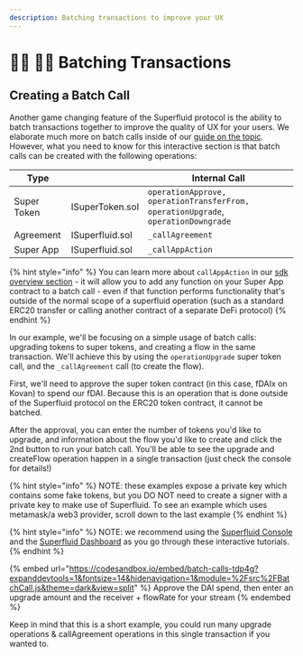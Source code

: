 ```yaml
---
description: Batching transactions to improve your UX
---
```


# 👩🍳 👩🍳 Batching Transactions

## Creating a Batch Call

Another game changing feature of the Superfluid protocol is the ability to batch transactions together to improve the quality of UX for your users. We elaborate much more on batch calls inside of our [guide on the topic](../../resources/archived-tutorials-docs/frontend-+-nodejs/batch-call.md). However, what you need to know for this interactive section is that batch calls can be created with the following operations:

| Type        |                 | Internal Call                                                                     |
| ----------- | --------------- | --------------------------------------------------------------------------------- |
| Super Token | ISuperToken.sol | `operationApprove, operationTransferFrom, operationUpgrade`, `operationDowngrade` |
| Agreement   | ISuperfluid.sol | `_callAgreement`                                                                  |
| Super App   | ISuperfluid.sol | `_callAppAction`                                                                  |

{% hint style="info" %}
You can learn more about `callAppAction` in our [sdk overview section](../sdk-initialization/sdk-core/batch-calls.md) - it will allow you to add any function on your Super App contract to a batch call - even if that function performs functionality that's outside of the normal scope of a superfluid operation (such as a standard ERC20 transfer or calling another contract of a separate DeFi protocol)
{% endhint %}

In our example, we'll be focusing on a simple usage of batch calls: upgrading tokens to super tokens, and creating a flow in the same transaction. We'll achieve this by using the `operationUpgrade` super token call, and the `_callAgreement` call (to create the flow).

First, we'll need to approve the super token contract (in this case, fDAIx on Kovan) to spend our fDAI. Because this is an operation that is done outside of the Superfluid protocol on the ERC20 token contract, it cannot be batched.

After the approval, you can enter the number of tokens you'd like to upgrade, and information about the flow you'd like to create and click the 2nd button to run your batch call. You'll be able to see the upgrade and createFlow operation happen in a single transaction (just check the console for details!)

{% hint style="info" %}
NOTE: these examples expose a private key which contains some fake tokens, but you DO NOT need to create a signer with a private key to make use of Superfluid. To see an example which uses metamask/a web3 provider, scroll down to the last example
{% endhint %}

{% hint style="info" %}
NOTE: we recommend using the [Superfluid Console](https://console.superfluid.finance) and the [Superfluid Dashboard](https://app.superfluid.finance) as you go through these interactive tutorials.&#x20;
{% endhint %}

{% embed url="https://codesandbox.io/embed/batch-calls-tdp4g?expanddevtools=1&fontsize=14&hidenavigation=1&module=%2Fsrc%2FBatchCall.js&theme=dark&view=split" %}
Approve the DAI spend, then enter an upgrade amount and the receiver + flowRate for your stream
{% endembed %}

Keep in mind that this is a short example, you could run many upgrade operations & callAgreement operations in this single transaction if you wanted to.
